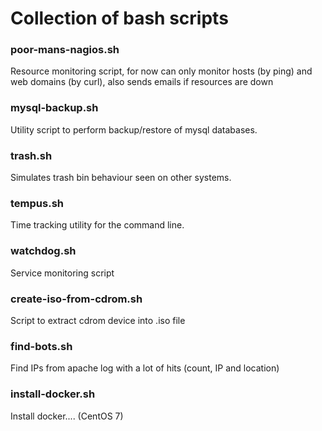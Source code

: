 # Collection of bash scripts

### poor-mans-nagios.sh
Resource monitoring script, for now can only monitor hosts (by ping) and web domains (by curl), also sends emails if resources are down

### mysql-backup.sh
Utility script to perform backup/restore of mysql databases.

### trash.sh
Simulates trash bin behaviour seen on other systems.

### tempus.sh
Time tracking utility for the command line.

### watchdog.sh
Service monitoring script

### create-iso-from-cdrom.sh
Script to extract cdrom device into .iso file

### find-bots.sh ###
Find IPs from apache log with a lot of hits (count, IP and location)

### install-docker.sh ###
Install docker.... (CentOS 7)

